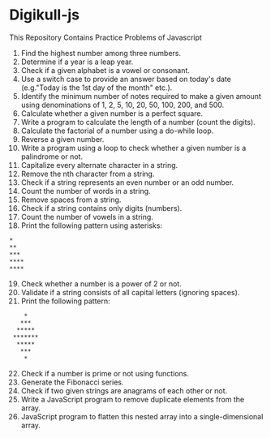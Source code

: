 # Digikull-js

This Repository Contains Practice Problems of Javascript

1. Find the highest number among three numbers.
2. Determine if a year is a leap year.
3. Check if a given alphabet is a vowel or consonant.
4. Use a switch case to provide an answer based on today's date (e.g."Today is the 1st day of the month" etc.).
5. Identify the minimum number of notes required to make a given amount using denominations of 1, 2, 5, 10, 20, 50, 100, 200, and 500.
6. Calculate whether a given number is a perfect square.
7. Write a program to calculate the length of a number (count the digits).
8. Calculate the factorial of a number using a do-while loop.
9. Reverse a given number.
10. Write a program using a loop to check whether a given number is a palindrome or not.
11. Capitalize every alternate character in a string.
12. Remove the nth character from a string.
13. Check if a string represents an even number or an odd number.
14. Count the number of words in a string.
15. Remove spaces from a string.
16. Check if a string contains only digits (numbers).
17. Count the number of vowels in a string.
18. Print the following pattern using asterisks:

```
*
**
***
****
****
```

19. Check whether a number is a power of 2 or not.
20. Validate if a string consists of all capital letters (ignoring spaces).
21. Print the following pattern:

```
    *
   ***
  *****
 *******
  *****
   ***
    *
```

22. Check if a number is prime or not using functions.
23. Generate the Fibonacci series.
24. Check if two given strings are anagrams of each other or not.
25. Write a JavaScript program to remove duplicate elements from the array.
26. JavaScript program to flatten this nested array into a single-dimensional array.
